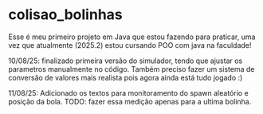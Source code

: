 # colisao_bolinhas

Esse é meu primeiro projeto em Java que estou fazendo para praticar, uma vez que atualmente (2025.2) estou cursando POO com java na faculdade!

10/08/25: finalizado primeira versão do simulador, tendo que ajustar os parametros manualmente no código. Também preciso fazer um sistema de conversão de valores mais realista pois agora ainda está tudo jogado :)

11/08/25: Adicionado os textos para monitoramento do spawn aleatório e posição da bola. TODO: fazer essa medição apenas para a ultima bolinha.